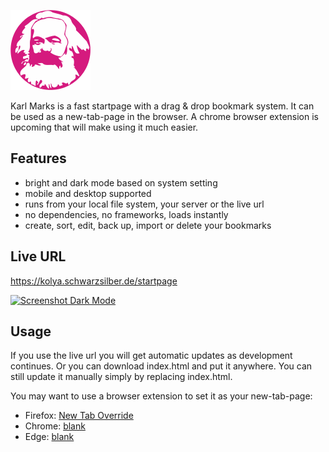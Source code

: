 ![Karl Marks logo](icons/128.png)

Karl Marks is a fast startpage with a drag & drop bookmark system. It can be used as a new-tab-page in the browser. A chrome browser extension is upcoming that will make using it much easier.

 ## Features
  - bright and dark mode based on system setting
  - mobile and desktop supported
  - runs from your local file system, your server or the live url
  - no dependencies, no frameworks, loads instantly
  - create, sort, edit, back up, import or delete your bookmarks

## Live URL
https://kolya.schwarzsilber.de/startpage

[![Screenshot Dark Mode](https://i.imgur.com/1gb3ZGx.png)](https://kolya.schwarzsilber.de/startpage)

## Usage
If you use the live url you will get automatic updates as development continues.
Or you can download index.html and put it anywhere. You can still update it manually simply by replacing index.html.

You may want to use a browser extension to set it as your new-tab-page:

  - Firefox: [New Tab Override](https://addons.mozilla.org/en-US/firefox/addon/new-tab-override/)
  - Chrome: [blank](https://chrome.google.com/webstore/detail/blank/blomfhkjjolopkkglifoclbjmbbambpg)
  - Edge: [blank](https://microsoftedge.microsoft.com/addons/detail/blank/edoamabjjoiebpcmbkenbglenadopben)
